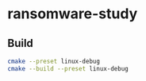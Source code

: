 # ransomware-study

## Build

```bash
cmake --preset linux-debug
cmake --build --preset linux-debug
```
